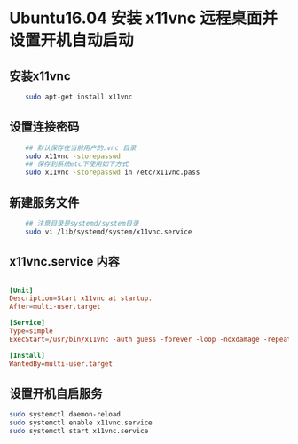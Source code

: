 # Ubuntu16.04 安装 x11vnc 远程桌面并设置开机自动启动

## 安装x11vnc

```bash
    sudo apt-get install x11vnc
```

## 设置连接密码

```bash
    ## 默认保存在当前用户的.vnc 目录
    sudo x11vnc -storepasswd
    ## 保存到系统etc下使用如下方式
    sudo x11vnc -storepasswd in /etc/x11vnc.pass
```

## 新建服务文件

```bash
    ## 注意目录是systemd/system目录
    sudo vi /lib/systemd/system/x11vnc.service
```

## x11vnc.service 内容

```conf

[Unit]
Description=Start x11vnc at startup.
After=multi-user.target

[Service]
Type=simple
ExecStart=/usr/bin/x11vnc -auth guess -forever -loop -noxdamage -repeat -rfbauth /home/<USERNAME>/.vnc/passwd -rfbport 5900 -shared

[Install]
WantedBy=multi-user.target

```

## 设置开机自启服务

```bash
sudo systemctl daemon-reload
sudo systemctl enable x11vnc.service
sudo systemctl start x11vnc.service
```
